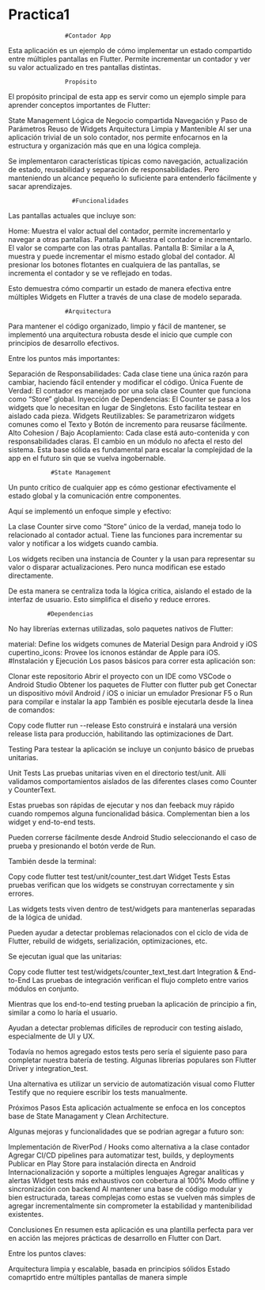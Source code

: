# Practica1
                    #Contador App
Esta aplicación es un ejemplo de cómo implementar un estado compartido entre múltiples pantallas en Flutter. Permite incrementar un contador y ver su valor actualizado en tres pantallas distintas.

                    Propósito
El propósito principal de esta app es servir como un ejemplo simple para aprender conceptos importantes de Flutter:

State Management
Lógica de Negocio compartida
Navegación y Paso de Parámetros
Reuso de Widgets
Arquitectura Limpia y Mantenible
Al ser una aplicación trivial de un solo contador, nos permite enfocarnos en la estructura y organización más que en una lógica compleja.

Se implementaron características típicas como navegación, actualización de estado, reusabilidad y separación de responsabilidades.  Pero manteniendo un alcance pequeño lo suficiente para entenderlo fácilmente y sacar aprendizajes.

                      #Funcionalidades
Las pantallas actuales que incluye son:

Home: Muestra el valor actual del contador, permite incrementarlo y navegar a otras pantallas.
Pantalla A: Muestra el contador e incrementarlo. El valor se comparte con las otras pantallas.
Pantalla B: Similar a la A, muestra y puede incrementar el mismo estado global del contador.
Al presionar los botones flotantes en cualquiera de las pantallas, se incrementa el contador y se ve reflejado en todas.

Esto demuestra cómo compartir un estado de manera efectiva entre múltiples Widgets en Flutter a través de una clase de modelo separada.

                    #Arquitectura
Para mantener el código organizado, limpio y fácil de mantener, se implementó una arquitectura robusta desde el inicio que cumple con principios de desarrollo efectivos.

Entre los puntos más importantes:

Separación de Responsabilidades: Cada clase tiene una única razón para cambiar, haciendo fácil entender y modificar el código.
Única Fuente de Verdad: El contador es manejado por una sola clase Counter que funciona como “Store” global.
Inyección de Dependencias: El Counter se pasa a los widgets que lo necesitan en lugar de Singletons. Esto facilita testear en aislado cada pieza.
Widgets Reutilizables: Se parametrizaron widgets comunes como el Texto y Botón de incremento para reusarse fácilmente.
Alto Cohesion / Bajo Acoplamiento: Cada clase está auto-contenida y con responsabilidades claras. El cambio en un módulo no afecta el resto del sistema.
Esta base sólida es fundamental para escalar la complejidad de la app en el futuro sin que se vuelva ingobernable.

                #State Management
Un punto crítico de cualquier app es cómo gestionar efectivamente el estado global y la comunicación entre componentes.

Aquí se implementó un enfoque simple y efectivo:

La clase Counter sirve como “Store” único de la verdad, maneja todo lo relacionado al contador actual. Tiene las funciones para incrementar su valor y notificar a los widgets cuando cambia.

Los widgets reciben una instancia de Counter y la usan para representar su valor o disparar actualizaciones. Pero nunca modifican ese estado directamente.

De esta manera se centraliza toda la lógica critica, aislando el estado de la interfaz de usuario. Esto simplifica el diseño y reduce errores.

               #Dependencias
No hay librerías externas utilizadas, solo paquetes nativos de Flutter:

material: Define los widgets comunes de Material Design para Android y iOS
cupertino_icons: Provee los icnonos estándar de Apple para iOS.
            #Instalación y Ejecución
Los pasos básicos para correr esta aplicación son:

Clonar este repositorio
Abrir el proyecto con un IDE como VSCode o Android Studio
Obtener los paquetes de Flutter con flutter pub get
Conectar un dispositivo móvil Android / iOS o iniciar un emulador
Presionar F5 o Run para compilar e instalar la app
También es posible ejecutarla desde la linea de comandos:


Copy code
flutter run --release
Esto construirá e instalará una versión release lista para producción, habilitando las optimizaciones de Dart.

Testing
Para testear la aplicación se incluye un conjunto básico de pruebas unitarias.

Unit Tests
Las pruebas unitarias viven en el directorio test/unit. Allí validamos comportamientos aislados de las diferentes clases como Counter y CounterText.

Estas pruebas son rápidas de ejecutar y nos dan feeback muy rápido cuando rompemos alguna funcionalidad básica. Complementan bien a los widget y end-to-end tests.

Pueden correrse fácilmente desde Android Studio seleccionando el caso de prueba y presionando el botón verde de Run.

También desde la terminal:


Copy code
flutter test test/unit/counter_test.dart
Widget Tests
Estas pruebas verifican que los widgets se construyan correctamente y sin errores.

Las widgets tests viven dentro de test/widgets para mantenerlas separadas de la lógica de unidad.

Pueden ayudar a detectar problemas relacionados con el ciclo de vida de Flutter, rebuild de widgets, serialización, optimizaciones, etc.

Se ejecutan igual que las unitarias:


Copy code
flutter test test/widgets/counter_text_test.dart
Integration & End-to-End
Las pruebas de integración verifican el flujo completo entre varios módulos en conjunto.

Mientras que los end-to-end testing prueban la aplicación de principio a fin, similar a como lo haría el usuario.

Ayudan a detectar problemas difíciles de reproducir con testing aislado, especialmente de UI y UX.

Todavía no hemos agregado estos tests pero sería el siguiente paso para completar nuestra batería de testing. Algunas librerías populares son Flutter Driver y integration_test.

Una alternativa es utilizar un servicio de automatización visual como Flutter Testify que no requiere escribir los tests manualmente.

Próximos Pasos
Esta aplicación actualmente se enfoca en los conceptos base de State Managament y Clean Architecture.

Algunas mejoras y funcionalidades que se podrian agregar a futuro son:

Implementación de RiverPod / Hooks como alternativa a la clase contador
Agregar CI/CD pipelines para automatizar test, builds, y deployments
Publicar en Play Store para instalación directa en Android
Internacionalización y soporte a múltiples lenguajes
Agregar analíticas y alertas
Widget tests más exhaustivos con cobertura al 100%
Modo offline y sincronización con backend
Al mantener una base de código modular y bien estructurada, tareas complejas como estas se vuelven más simples de agregar incrementalmente sin comprometer la estabilidad y mantenibilidad existentes.

Conclusiones
En resumen esta aplicación es una plantilla perfecta para ver en acción las mejores prácticas de desarrollo en Flutter con Dart.

Entre los puntos claves:

Arquitectura limpia y escalable, basada en principios sólidos
Estado comaprtido entre múltiples pantallas de manera simple